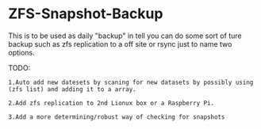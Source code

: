 # ZFS-Snapshot-Backup

This is to be used as daily "backup" in tell you can do some sort of ture backup such as zfs replication to a off site or rsync just to name two options.

TODO:
	
	1.Auto add new datesets by scaning for new datasets by possibly using (zfs list) and adding it to a array.	
	
	2.Add zfs replication to 2nd Lionux box or a Raspberry Pi.
	
	3.Add a more determining/robust way of checking for snapshots
